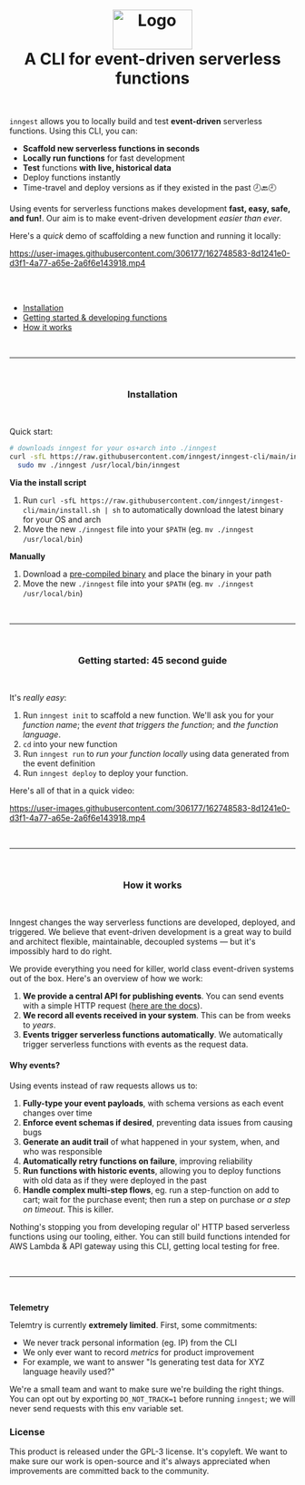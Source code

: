 <h1 align="center">
        <img src="https://www.inngest.com/logo-white.svg" alt="Logo" width="140" height="70"><br />
        A CLI for event-driven serverless functions
</h1>

<br />


`inngest` allows you to locally build and test **event-driven** serverless functions.  Using this CLI, you can:

- **Scaffold new serverless functions in seconds**
- **Locally run functions** for fast development
- **Test** functions **with live, historical data**
- Deploy functions instantly
- Time-travel and deploy versions as if they existed in the past 🕗🔙🕘

Using events for serverless functions makes development **fast, easy, safe, and fun!**.  Our aim is to make event-driven development _easier than ever_.

Here's a _quick_ demo of scaffolding a new function and running it locally:

https://user-images.githubusercontent.com/306177/162748583-8d1241e0-d3f1-4a77-a65e-2a6f6e143918.mp4


<br />
<br />

- <a href="#installation">Installation</a>
- <a href="#getting-started-45-second-guide">Getting started & developing functions</a>
- <a href="#how-it-works">How it works</a>

<br />
<hr />
<br />

<h3 align="center">Installation</h3>
<br />

Quick start:

```bash
# downloads inngest for your os+arch into ./inngest
curl -sfL https://raw.githubusercontent.com/inngest/inngest-cli/main/install.sh | sh && \
  sudo mv ./inngest /usr/local/bin/inngest
```

<b>Via the install script</b>


1. Run `curl -sfL https://raw.githubusercontent.com/inngest/inngest-cli/main/install.sh | sh` to automatically download the latest binary for your OS and arch
2. Move the new `./inngest` file into your `$PATH` (eg. `mv ./inngest /usr/local/bin`)

<b>Manually</b>

1. Download a [pre-compiled binary](https://github.com/inngest/inngest-cli/releases) and place the binary in your path
2. Move the new `./inngest` file into your `$PATH` (eg. `mv ./inngest /usr/local/bin`)

<br />
<hr />
<br />

<h3 align="center">Getting started: 45 second guide</h3>
<br />

It's *really easy*:

1. Run `inngest init` to scaffold a new function.  We'll ask you for your *function name*; the *event that triggers the function*; and *the function language*.
2. `cd` into your new function
3. Run `inngest run` to *run your function locally* using data generated from the event definition
4. Run `inngest deploy` to deploy your function.

Here's all of that in a quick video:

https://user-images.githubusercontent.com/306177/162748583-8d1241e0-d3f1-4a77-a65e-2a6f6e143918.mp4

<br />
<hr />
<br />

<h3 align="center">How it works</h3>
<br />

Inngest changes the way serverless functions are developed, deployed, and triggered.  We believe that event-driven development is a great way to build and architect flexible, maintainable, decoupled systems — but it's impossibly hard to do right.

We provide everything you need for killer, world class event-driven systems out of the box.  Here's an overview of how we work:

1. **We provide a central API for publishing events**.  You can send events with a simple HTTP request ([here are the docs](https://www.inngest.com/docs/event-http-api-and-libraries)).
2. **We record all events received in your system**.  This can be from weeks to _years_.
3. **Events trigger serverless functions automatically**.  We automatically trigger serverless functions with events as the request data.

#### Why events?

Using events instead of raw requests allows us to:

1. **Fully-type your event payloads**, with schema versions as each event changes over time
2. **Enforce event schemas if desired**, preventing data issues from causing bugs
4. **Generate an audit trail** of what happened in your system, when, and who was responsible
5. **Automatically retry functions on failure**, improving reliability
6. **Run functions with historic events**, allowing you to deploy functions with old data as if they were deployed in the past
7. **Handle complex multi-step flows**, eg. run a step-function on add to cart; wait for the purchase event;  then run a step on purchase _or a step on timeout_.  This is killer.

Nothing's stopping you from developing regular ol' HTTP based serverless functions using our tooling, either.  You can still build functions intended for AWS Lambda & API gateway using this CLI, getting local testing for free.

<br />
<hr />
<br />

<b>Telemetry</b>

Telemtry is currently **extremely limited**.  First, some commitments:

- We never track personal information (eg. IP) from the CLI
- We only ever want to record _metrics_ for product improvement
- For example, we want to answer "Is generating test data for XYZ language heavily used?"
 
We're a small team and want to make sure we're building the right things.  You can opt out by exporting `DO_NOT_TRACK=1` before running `inngest`;  we will never send requests with this env variable set.

### License

This product is released under the GPL-3 license.  It's copyleft.  We want to make sure our work is open-source and it's always appreciated when improvements are committed back to the community.

